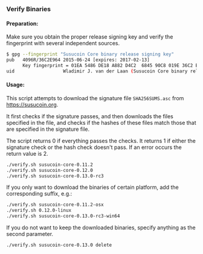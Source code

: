 ### Verify Binaries

#### Preparation:

Make sure you obtain the proper release signing key and verify the fingerprint with several independent sources.

```sh
$ gpg --fingerprint "Susucoin Core binary release signing key"
pub   4096R/36C2E964 2015-06-24 [expires: 2017-02-13]
      Key fingerprint = 01EA 5486 DE18 A882 D4C2  6845 90C8 019E 36C2 E964
uid                  Wladimir J. van der Laan (Susucoin Core binary release signing key) <laanwj@gmail.com>
```

#### Usage:

This script attempts to download the signature file `SHA256SUMS.asc` from https://susucoin.org.

It first checks if the signature passes, and then downloads the files specified in the file, and checks if the hashes of these files match those that are specified in the signature file.

The script returns 0 if everything passes the checks. It returns 1 if either the signature check or the hash check doesn't pass. If an error occurs the return value is 2.


```sh
./verify.sh susucoin-core-0.11.2
./verify.sh susucoin-core-0.12.0
./verify.sh susucoin-core-0.13.0-rc3
```

If you only want to download the binaries of certain platform, add the corresponding suffix, e.g.:

```sh
./verify.sh susucoin-core-0.11.2-osx
./verify.sh 0.12.0-linux
./verify.sh susucoin-core-0.13.0-rc3-win64
```

If you do not want to keep the downloaded binaries, specify anything as the second parameter.

```sh
./verify.sh susucoin-core-0.13.0 delete
```
